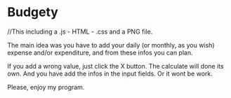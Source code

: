 # Budgety

//This including a .js - HTML - .css and a PNG file.

The main idea was you have to add your daily (or monthly, as you wish) expense and/or expenditure, and from these infos you can plan.

If you add a wrong value, just click the X button. The calculate will done its own.
And you have add the infos in the input fields. Or it wont be work.

Please, enjoy my program.

